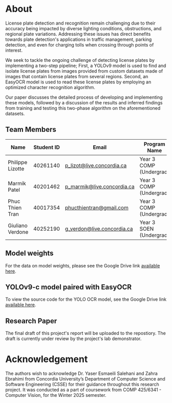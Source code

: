 # About

License plate detection and recognition remain challenging due to their accuracy being impacted by diverse lighting conditions, obstructions, and regional plate variations. Addressing these issues has direct benefits towards plate detection's applications in traffic management, parking detection, and even for charging tolls when crossing through points of interest.

We seek to tackle the ongoing challenge of detecting license plates by implementing a two-step pipeline; 
First, a YOLOv9 model is used to find and isolate license plates from images provided from custom datasets made of images that contain license plates from several regions. 
Second, an EasyOCR model is used to read these license plates by employing an optimized character recognition algorithm. 

Our paper discusses the detailed process of developing and implementing these models, followed by a discussion of the results and inferred findings from 
training and testing this two-phase algorithm on the aforementioned datasets.

## Team Members

| Name               | Student ID | Email                      | Program Name                |
| ------------------ | ---------- | -------------------------- | --------------------------- |
| Philippe Lizotte   | 40261140   | p_lizot@live.concordia.ca  | Year 3 COMP (Undergrad) |
| Marmik Patel      | 40201462   | p_marmik@live.concordia.ca | Year 3 COMP (Undergrad) |
| Phuc Thien Tran    | 40017354   | phucthientran@gmail.com    | Year 3 COMP (Undergrad) |
| Giuliano Verdone   | 40252190   | g_verdon@live.concordia.ca | Year 3 SOEN (Undergrad) |


## Model weights

For the data on model weights, please see the Google Drive link [available here](https://drive.google.com/file/d/103jRrNEmkUrTI-o3bK-xRuL1YJW_rBjK/view?usp=sharing​).

## YOLOv9-c model paired with EasyOCR

To view the source code for the YOLO OCR model, see the Google Drive link [available here](https://drive.google.com/file/d/1-U6rhLxYVgWVjGZ3MGcMZ3wv8I9R4YrU/view?usp=drive_link).

## Research Paper

The final draft of this project's report will be uploaded to the repostiory. The draft is currently under review by the project's lab demonstrator.

# Acknowledgement

The authors wish to acknowledge Dr. Yaser Esmaeili Salehani and Zahra Ebrahimi from Concordia University’s Department of Computer Science and Software Engineering (CSSE) for their guidance throughout this research project. It was conducted as a part of coursework from COMP 425/6341 - Computer Vision, for the Winter 2025 semester.
